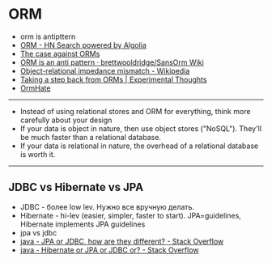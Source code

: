 # ORM
- orm is antipttern
- [ORM - HN Search powered by Algolia](https://hn.algolia.com/?query=ORM&sort=byPopularity&prefix=false&page=0&dateRange=all&type=story)
- [The case against ORMs](http://korban.net/posts/postgres/2017-11-02-the-case-against-orms)
- [ORM is an anti pattern · brettwooldridge/SansOrm Wiki](https://github.com/brettwooldridge/SansOrm/wiki/ORM-is-an-anti-pattern)
- [Object-relational impedance mismatch - Wikipedia](https://en.wikipedia.org/wiki/Object-relational_impedance_mismatch)
- [Taking a step back from ORMs | Experimental Thoughts](http://thoughts.davisjeff.com/2012/02/26/taking-a-step-back-from-orms/)
- [OrmHate](https://martinfowler.com/bliki/OrmHate.html)

---

- Instead of using relational stores and ORM for everything, think more carefully about your design
- If your data is object in nature, then use object stores ("NoSQL"). They'll be much faster than a relational database.
- If your data is relational in nature, the overhead of a relational database is worth it.

---

## JDBC vs Hibernate vs JPA
- JDBC - более low lev. Нужно все вручную делать. 
- Hibernate - hi-lev (easier, simpler, faster to start). JPA=guidelines, Hibernate implements JPA guidelines
- jpa vs jdbc
- [java - JPA or JDBC, how are they different? - Stack Overflow](https://stackoverflow.com/questions/11881548/jpa-or-jdbc-how-are-they-different)
- [java - Hibernate or JPA or JDBC or? - Stack Overflow](https://stackoverflow.com/questions/2560500/hibernate-or-jpa-or-jdbc-or)

